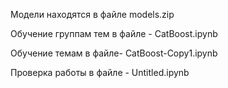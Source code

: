 Модели находятся в файле models.zip

Обучение группам тем в файле - CatBoost.ipynb

Обучение темам в файле- CatBoost-Copy1.ipynb

Проверка работы в файле - Untitled.ipynb

